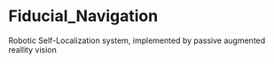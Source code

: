 # Fiducial_Navigation
Robotic Self-Localization system, implemented by passive augmented reallity vision
